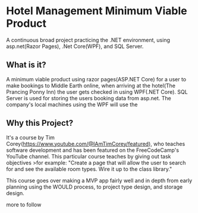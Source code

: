 # Hotel Management Minimum Viable Product

A continuous broad project practicing the .NET environment, using asp.net(Razor Pages), .Net Core(WPF), and SQL Server.

## What is it?

A minimum viable product using razor pages(ASP.NET Core) for a user to make bookings to Middle Earth online, when arriving at the hotel(The Prancing Ponny Inn) the user gets checked in using WPF(.NET Core). SQL Server is used for storing the users booking data from asp.net. The company's local machines using the WPF will use the 

## Why this Project?
It's a course by Tim Corey(https://www.youtube.com/@IAmTimCorey/featured), who teaches software development and has been featured on the FreeCodeCamp's YouTube channel. This particular course teaches by giving out task objectives >for example: "Create a page that will allow the user to search for and see the available room types. Wire it up to the class library."

This course goes over making a MVP app fairly well and in depth from early planning using the WOULD process, to project type design, and storage design. 


more to follow
